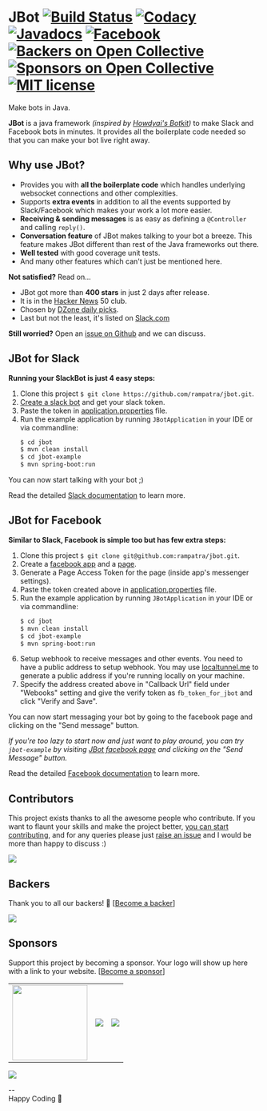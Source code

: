 # JBot [![Build Status](https://travis-ci.org/rampatra/jbot.svg?branch=master)](https://travis-ci.org/rampatra/jbot) [![Codacy](https://api.codacy.com/project/badge/Grade/569b52fd935042538309d8f45e9d8b70)](https://www.codacy.com/app/rampatra/jbot) [![Javadocs](http://www.javadoc.io/badge/me.ramswaroop.jbot/jbot.svg?color=orange)](http://www.javadoc.io/doc/me.ramswaroop.jbot/jbot) [![Facebook](https://img.shields.io/badge/social-fb-blue.svg)](https://www.facebook.com/jbotframework/) [![Backers on Open Collective](https://opencollective.com/jbot/backers/badge.svg)](#backers) [![Sponsors on Open Collective](https://opencollective.com/jbot/sponsors/badge.svg)](#sponsors) [![MIT license](https://img.shields.io/badge/license-GPL_3.0-yellow.svg)](https://raw.githubusercontent.com/ramswaroop/jbot/master/LICENSE)

Make bots in Java.

__JBot__ is a java framework _(inspired by [Howdyai's Botkit](https://github.com/howdyai/botkit))_ to
make Slack and Facebook bots in minutes. It provides all the boilerplate code needed so that you
can make your bot live right away.

## Why use JBot?

* Provides you with __all the boilerplate code__ which handles underlying websocket connections and other complexities.
* Supports __extra events__ in addition to all the events supported by Slack/Facebook which makes your work a lot more easier.
* __Receiving & sending messages__ is as easy as defining a `@Controller` and calling `reply()`.
* __Conversation feature__ of JBot makes talking to your bot a breeze. This feature makes JBot different than rest of the Java frameworks out there.
* __Well tested__ with good coverage unit tests.
* And many other features which can't just be mentioned here.

**Not satisfied?** Read on...

* JBot got more than __400 stars__ in just 2 days after release.
* It is in the [Hacker News](https://news.ycombinator.com/item?id=12239667) 50 club.
* Chosen by [DZone daily picks](http://mailer.dzone.com/display.php?M=15184241&C=dcebb6887365120539df1fbf19a071ed&S=9043&L=658&N=4604).
* Last but not the least, it's listed on [Slack.com](https://api.slack.com/community)

**Still worried?** Open an [issue on Github](https://github.com/rampatra/jbot/issues) and we can discuss.

## JBot for Slack

**Running your SlackBot is just 4 easy steps:**
  
1. Clone this project `$ git clone https://github.com/rampatra/jbot.git`.  
2. [Create a slack bot](https://my.slack.com/services/new/bot) and get your slack token.  
3. Paste the token in [application.properties](/jbot-example/src/main/resources/application.properties) file.  
4. Run the example application by running `JBotApplication` in your IDE or via commandline: 
    ```bash
    $ cd jbot
    $ mvn clean install
    $ cd jbot-example
    $ mvn spring-boot:run
    ```

You can now start talking with your bot ;)

Read the detailed [Slack documentation](https://blog.rampatra.com/how-to-make-a-slack-bot-in-java) to learn more.

## JBot for Facebook

**Similar to Slack, Facebook is simple too but has few extra steps:**

1. Clone this project `$ git clone git@github.com:rampatra/jbot.git`.
2. Create a [facebook app](https://developers.facebook.com/docs/apps/register#create-app) and a 
[page](https://www.facebook.com/pages/create).
3. Generate a Page Access Token for the page (inside app's messenger settings).
4. Paste the token created above in [application.properties](/jbot-example/src/main/resources/application.properties) file.
5. Run the example application by running `JBotApplication` in your IDE or via commandline: 
    ```bash
    $ cd jbot
    $ mvn clean install
    $ cd jbot-example
    $ mvn spring-boot:run
    ```
6. Setup webhook to receive messages and other events. You need to have a public address to setup webhook. You may use
[localtunnel.me](https://localtunnel.me) to generate a public address if you're running locally on your machine.
7. Specify the address created above in "Callback Url" field under "Webooks" setting and give the verify token 
as `fb_token_for_jbot` and click "Verify and Save".

You can now start messaging your bot by going to the facebook page and clicking on the "Send message" button. 

_If you're too lazy to start now and just want to play around, you can try `jbot-example` by visiting 
[JBot facebook page](https://www.facebook.com/jbotframework/) and clicking on the "Send Message" button._

Read the detailed [Facebook documentation](https://blog.rampatra.com/how-to-make-facebook-bots-in-java) to learn more.

## Contributors

This project exists thanks to all the awesome people who contribute. If you want to flaunt your skills and make 
the project better, [you can start contributing](/CONTRIBUTING.md), and for any queries please just 
[raise an issue](https://github.com/rampatra/jbot/issues) and I would be more than happy to discuss :)

<a href="graphs/contributors"><img src="https://opencollective.com/jbot/contributors.svg?width=890" /></a>

## Backers

Thank you to all our backers! 🙏 [[Become a backer](https://opencollective.com/jbot#backers)]

<a href="https://opencollective.com/jbot#backers" target="_blank"><img src="https://opencollective.com/jbot/backers.svg?width=890"></a>

## Sponsors

Support this project by becoming a sponsor. Your logo will show up here with a link to your website. [[Become a sponsor](https://opencollective.com/jbot#sponsors)]

<table border="0">
  <tr>
    <td>
      <a href="https://presentify.compzets.com/" target="_blank"><img src="https://presentify.compzets.com/assets/img/presentify/app-icon-512.png" width="150" height="150"></a>
    </td>
    <td>
      <a href="https://www.jetbrains.com?from=JBot" target="_blank"><img src="https://svgshare.com/i/6AL.svg"></a>
    </td>
    <td>
      <a href="https://www.yourkit.com?from=JBot" target="_blank"><img src="https://www.yourkit.com/images/yklogo.png"></a>
    </td>
  </tr>
 </table>
 
<a href="https://opencollective.com/jbot#sponsors" target="_blank"><img src="https://opencollective.com/jbot/sponsors.svg?width=890"></a>

<!--
<a href="https://opencollective.com/jbot/sponsor/0/website" target="_blank"><img src="https://opencollective.com/jbot/sponsor/0/avatar.svg"></a>
<a href="https://opencollective.com/jbot/sponsor/1/website" target="_blank"><img src="https://opencollective.com/jbot/sponsor/1/avatar.svg"></a>
-->

--  
Happy Coding 🤖
